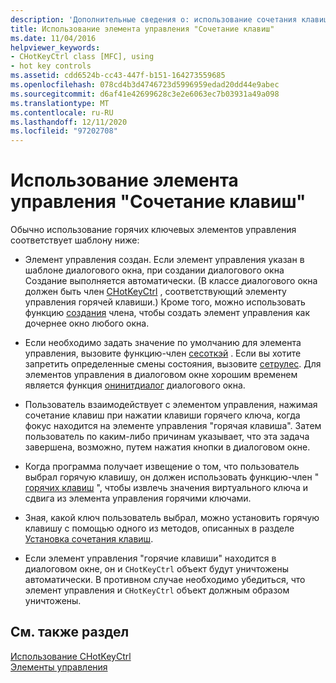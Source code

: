 ```yaml
---
description: 'Дополнительные сведения о: использование сочетания клавиш'
title: Использование элемента управления "Сочетание клавиш"
ms.date: 11/04/2016
helpviewer_keywords:
- CHotKeyCtrl class [MFC], using
- hot key controls
ms.assetid: cdd6524b-cc43-447f-b151-164273559685
ms.openlocfilehash: 078cd4b3d4746723d5996959edad20dd44e9abec
ms.sourcegitcommit: d6af41e42699628c3e2e6063ec7b03931a49a098
ms.translationtype: MT
ms.contentlocale: ru-RU
ms.lasthandoff: 12/11/2020
ms.locfileid: "97202708"
---
```

# <a name="using-a-hot-key-control"></a>Использование элемента управления "Сочетание клавиш"

Обычно использование горячих ключевых элементов управления соответствует шаблону ниже:

- Элемент управления создан. Если элемент управления указан в шаблоне диалогового окна, при создании диалогового окна Создание выполняется автоматически. (В классе диалогового окна должен быть член [CHotKeyCtrl](../mfc/reference/chotkeyctrl-class.md) , соответствующий элементу управления горячей клавиши.) Кроме того, можно использовать функцию [создания](../mfc/reference/chotkeyctrl-class.md#create) члена, чтобы создать элемент управления как дочернее окно любого окна.

- Если необходимо задать значение по умолчанию для элемента управления, вызовите функцию-член [сесоткэй](../mfc/reference/chotkeyctrl-class.md#sethotkey) . Если вы хотите запретить определенные смены состояния, вызовите [сетрулес](../mfc/reference/chotkeyctrl-class.md#setrules). Для элементов управления в диалоговом окне хорошим временем является функция [онинитдиалог](../mfc/reference/cdialog-class.md#oninitdialog) диалогового окна.

- Пользователь взаимодействует с элементом управления, нажимая сочетание клавиш при нажатии клавиши горячего ключа, когда фокус находится на элементе управления "горячая клавиша". Затем пользователь по каким-либо причинам указывает, что эта задача завершена, возможно, путем нажатия кнопки в диалоговом окне.

- Когда программа получает извещение о том, что пользователь выбрал горячую клавишу, он должен использовать функцию-член " [горячих клавиш](../mfc/reference/chotkeyctrl-class.md#gethotkey) ", чтобы извлечь значения виртуального ключа и сдвига из элемента управления горячими ключами.

- Зная, какой ключ пользователь выбрал, можно установить горячую клавишу с помощью одного из методов, описанных в разделе [Установка сочетания клавиш](../mfc/setting-a-hot-key.md).

- Если элемент управления "горячие клавиши" находится в диалоговом окне, он и `CHotKeyCtrl` объект будут уничтожены автоматически. В противном случае необходимо убедиться, что элемент управления и `CHotKeyCtrl` объект должным образом уничтожены.

## <a name="see-also"></a>См. также раздел

[Использование CHotKeyCtrl](../mfc/using-chotkeyctrl.md)<br/>
[Элементы управления](../mfc/controls-mfc.md)
